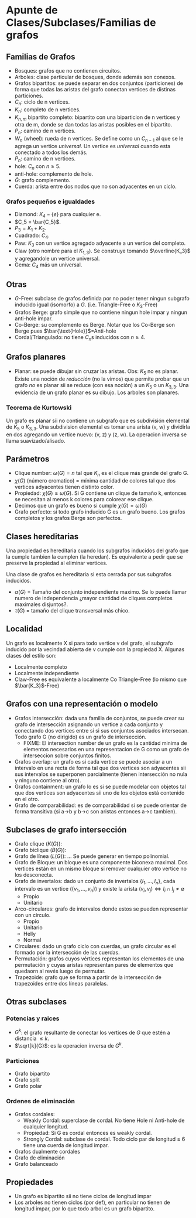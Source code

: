 # Apunte de Clases/Subclases/Familias de grafos

## Familias de Grafos

- Bosques: grafos que no contienen circuitos.
- Arboles: clase particular de bosques, donde además son conexos.
- Grafos bipartitos: se puede separar en dos conjuntos (particiones) de forma que todas las aristas del grafo conectan vertices de distinas particiones.
- $C_n$: ciclo de n vertices.
- $K_n$: completo de n vertices.
- $K_{n, m}$ bipartito completo: bipartito con una biparticion de n vertices y otra de m, donde se dan todas las aristas posibles en el bipartito.
- $P_n$: camino de n vertices.
- $W_n$ (wheel): rueda de n vertices. Se define como un $C_{n-1}$ al que se le agrega un vertice _universal_. Un vertice es _universal_ cuando esta conectado a todos los demás.
- $P_n$: camino de n vertices.
- hole: $C_n$ con $n \geq 5$.
- anti-hole: complemento de hole.
- $\bar G$: grafo complemento.
- Cuerda: arista entre dos nodos que no son adyacentes en un ciclo.

### Grafos pequeños e igualdades

- Diamond: $K_4 - \{e\}$ para cualquier e.
- $C_5 = \bar{C_5}$.
- $P_3 = K_1 + K_2$.
- Cuadrado: $C_4$.
- Paw: $K_3$ con un vertice agregado adyacente a un vertice del completo.
- Claw (otro nombre para el $K_{1,3}$). Se construye tomando $\overline{K_3}$ y agregandole un vertice universal.
- Gema: $C_4$ más un universal.

## Otras

- _G_-Free: subclase de grafos definida por no poder tener ningun subgrafo inducido igual (isomorfo) a _G_. (i.e. Triangle-Free o $K_3$-Free)
- Grafos Berge: grafo simple que no contiene ningun hole impar y ningun anti-hole impar.
- Co-Berge: su complemento es Berge. Notar que los Co-Berge son Berge pues $\bar{\text{Hole}}$=Anti-hole
- Cordal/Triangulado: no tiene $C_n$s inducidos con $n \geq 4$.

## Grafos planares

- Planar: se puede dibujar sin cruzar las aristas. Obs: $K_5$ no es planar. Existe una noción de _reducción_ (no la vimos) que permite probar que un grafo _no_ es planar sii se reduce (con esa noción) a un $K_5$ o un $K_{3,3}$. Una evidencia de un grafo planar es su dibujo. Los arboles son planares.

### Teorema de Kurtowski

Un grafo es planar sii no contiene un subgrafo que es subdivisión elemental de $K_5$ o $K_{3,3}$. Una subdivision elemental es tomar una arista (v, w) y dividirla en dos agregando un vertice nuevo: (v, z) y (z, w). La operacion inversa se llama suavizado/alisado.

## Parámetros

- Clique number: $\omega(G) = n$ tal que $K_n$ es el clique más grande del grafo G.
- $\chi(G)$ (número cromatico) = mínima cantidad de colores tal que dos vertices adyacentes tienen distinto color.
- Propiedad: $\chi(G) \geq \omega(G)$. Si G contiene un clique de tamaño k, entonces se necesitan al menos k colores para colorear ese clique.
- Decimos que un grafo es bueno si cumple $\chi(G) = \omega(G)$
- Grafo perfecto: si todo grafo inducido G es un grafo bueno. Los grafos completos y los grafos Berge son perfectos.

## Clases hereditarias

Una propiedad es hereditaria cuando los subgrafos inducidos del grafo que la cumple tambien la cumplen (la heredan). Es equivalente a pedir que se preserve la propiedad al eliminar vertices.

Una clase de grafos es hereditaria si esta cerrada por sus subgrafos inducidos.

- $\alpha(G)$ = Tamaño del conjunto independiente maximo. Se lo puede llamar numero de independencia ¿mayor cantidad de cliques completos maximales disjuntos?.
- $\tau(G)$ = tamaño del clique transversal más chico.

## Localidad

Un grafo es localmente X si para todo vertice v del grafo, el subgrafo inducido por la vecindad abierta de v cumple con la propiedad X. Algunas clases del estilo son:

- Localmente completo
- Localmente independiente
- Claw-Free es equivalente a localmente Co Triangle-Free (lo mismo que $\bar{K_3}$-Free)

## Grafos con una representación o modelo

- Grafos intersección: dada una familia de conjuntos, se puede crear su grafo de intersección asignando un vertice a cada conjunto y conectando dos vertices entre si si sus conjuntos asociados intersecan. Todo grafo G (no dirigido) es un grafo de intersección.
  - FIXME: El intersection number de un grafo es la cantidad minima de elementos necesarios en una representacion de G como un grafo de interseccion sobre conjuntos finitos.
- Grafos overlap: un grafo es si cada vertice se puede asociar a un intervalo en una recta de forma tal que dos vertices son adyacentes sii sus intervalos se superponen parcialmente (tienen intersección no nula y ninguno contiene al otro).
- Grafos containment: un grafo lo es si se puede modelar con objetos tal que dos vertices son adyacentes sii uno de los objetos está contenido en el otro.
- Grafo de comparabilidad: es de comparabilidad si se puede orientar de forma transitiva (si a->b y b->c son aristas entonces a->c tambien).

## Subclases de grafo intersección

- Grafo clique ($K(G)$):
- Grafo biclique ($B(G)$):
- Grafo de línea ($L(G)$): ... Se puede generar en tiempo polinomial.
- Grafo de Bloque: un bloque es una componente biconexa maximal. Dos vertices están en un mismo bloque si remover cualquier otro vertice no los desconecta.
- Grafo de invertalos: dado un conjunto de invertalos $\{I_1, \dots, I_n\}$, cada intervalo es un vertice ($\{v_1, \dots, v_n\}$) y existe la arista $(v_i, v_j) \iff I_i\cap I_j \not= \emptyset$
  - Propio
  - Unitario
- Arco-circulares: grafo de intervalos donde estos se pueden representar con un círculo.
  - Propio
  - Unitario
  - Helly
  - Normal
- Circulares: dado un grafo ciclo con cuerdas, un grafo circular es el formado por la intersección de las cuerdas.
- Permutación: grafos cuyos vértices representan los elementos de una permutación y cuyas aristas representan pares de elementos que quedaorn al revés luego de permutar.
- Trapezoide: grafo que se forma a partir de la intersección de trapezoides entre dos líneas paralelas.

## Otras subclases

### Potencias y raices

- $G^k$: el grafo resultante de conectar los vertices de $G$ que estén a distancia $\leq k$.
- $\sqrt[k]{G}$: es la operacion inversa de $G^k$.

### Particiones

- Grafo bipartito
- Grafo split
- Grafo polar

### Ordenes de eliminación

- Grafos cordales:
  - Weakly Cordal: superclase de cordal. No tiene Hole ni Anti-hole de cualquier longitud.
  - Propiedad: Si G es cordal entonces es weakly cordal.
  - Strongly Cordal: subclase de cordal. Todo ciclo par de longitud $\geq$ 6 tiene una cuerda de longitud impar.
- Grafos dualmente cordales
- Grafo de eliminación
- Grafo balanceado

## Propiedades

- Un grafo es bipartito sii no tiene ciclos de longitud impar
- Los arboles no tienen ciclos (por def), en particular no tienen de longitud impar, por lo que todo arbol es un grafo bipartito.
